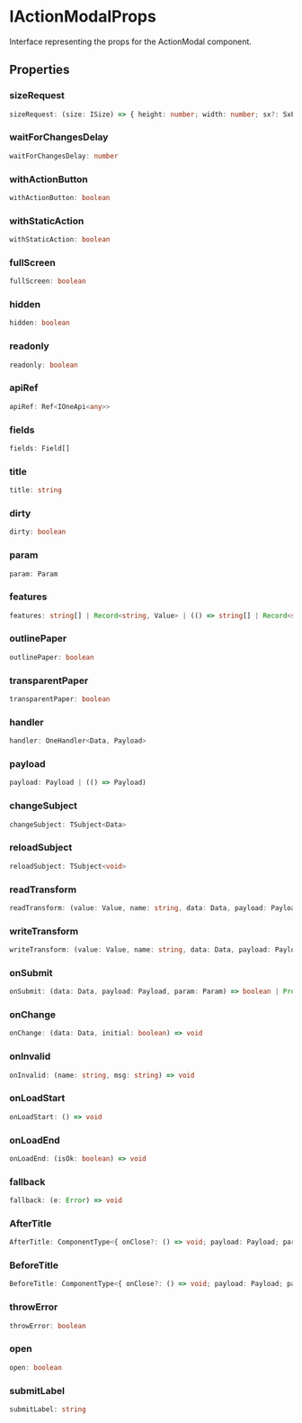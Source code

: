 # IActionModalProps

Interface representing the props for the ActionModal component.

## Properties

### sizeRequest

```ts
sizeRequest: (size: ISize) => { height: number; width: number; sx?: SxProps<{}>; }
```

### waitForChangesDelay

```ts
waitForChangesDelay: number
```

### withActionButton

```ts
withActionButton: boolean
```

### withStaticAction

```ts
withStaticAction: boolean
```

### fullScreen

```ts
fullScreen: boolean
```

### hidden

```ts
hidden: boolean
```

### readonly

```ts
readonly: boolean
```

### apiRef

```ts
apiRef: Ref<IOneApi<any>>
```

### fields

```ts
fields: Field[]
```

### title

```ts
title: string
```

### dirty

```ts
dirty: boolean
```

### param

```ts
param: Param
```

### features

```ts
features: string[] | Record<string, Value> | (() => string[] | Record<string, Value>)
```

### outlinePaper

```ts
outlinePaper: boolean
```

### transparentPaper

```ts
transparentPaper: boolean
```

### handler

```ts
handler: OneHandler<Data, Payload>
```

### payload

```ts
payload: Payload | (() => Payload)
```

### changeSubject

```ts
changeSubject: TSubject<Data>
```

### reloadSubject

```ts
reloadSubject: TSubject<void>
```

### readTransform

```ts
readTransform: (value: Value, name: string, data: Data, payload: Payload) => Value
```

### writeTransform

```ts
writeTransform: (value: Value, name: string, data: Data, payload: Payload) => Value
```

### onSubmit

```ts
onSubmit: (data: Data, payload: Payload, param: Param) => boolean | Promise<boolean>
```

### onChange

```ts
onChange: (data: Data, initial: boolean) => void
```

### onInvalid

```ts
onInvalid: (name: string, msg: string) => void
```

### onLoadStart

```ts
onLoadStart: () => void
```

### onLoadEnd

```ts
onLoadEnd: (isOk: boolean) => void
```

### fallback

```ts
fallback: (e: Error) => void
```

### AfterTitle

```ts
AfterTitle: ComponentType<{ onClose?: () => void; payload: Payload; param: Param; }>
```

### BeforeTitle

```ts
BeforeTitle: ComponentType<{ onClose?: () => void; payload: Payload; param: Param; }>
```

### throwError

```ts
throwError: boolean
```

### open

```ts
open: boolean
```

### submitLabel

```ts
submitLabel: string
```

